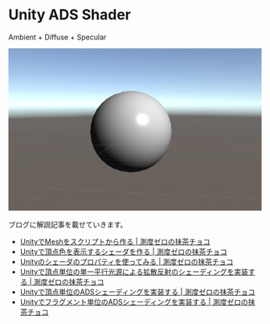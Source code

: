# Unity ADS Shader

Ambient + Diffuse + Specular

![screenshot](./img/screenshot.png)

ブログに解説記事を載せていきます。

- [UnityでMeshをスクリプトから作る | 測度ゼロの抹茶チョコ](https://matcha-choco010.net/2018/08/25/unityでmeshをスクリプトから作る/)
- [Unityで頂点色を表示するシェーダを作る | 測度ゼロの抹茶チョコ](https://matcha-choco010.net/2018/08/29/unityで頂点色を表示するシェーダを作る/)
- [Unityのシェーダのプロパティを使ってみる | 測度ゼロの抹茶チョコ](https://matcha-choco010.net/2018/08/31/unityのシェーダのプロパティを使ってみる/)
- [Unityで頂点単位の単一平行光源による拡散反射のシェーディングを実装する | 測度ゼロの抹茶チョコ](https://matcha-choco010.net/2018/09/01/unityで頂点単位の単一平行光源による拡散反射のシェーディングを実装する/)
- [Unityで頂点単位のADSシェーディングを実装する | 測度ゼロの抹茶チョコ](https://matcha-choco010.net/2018/09/02/unityで頂点単位のadsシェーディングを実装する/)
- [Unityでフラグメント単位のADSシェーディングを実装する | 測度ゼロの抹茶チョコ](https://matcha-choco010.net/2018/09/08/unityでフラグメント単位のadsシェーディングを実装する/)

